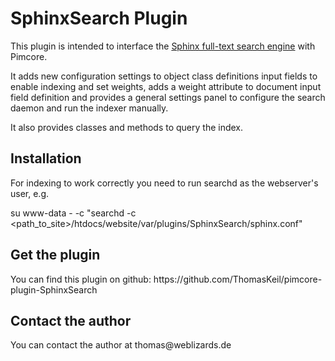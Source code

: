 <h1>SphinxSearch Plugin</h1>
This plugin is intended to interface the <a href="http://sphinxsearch.com/">Sphinx full-text search engine</a>
with Pimcore.

It adds new configuration settings to object class definitions input fields to enable indexing and set weights,
adds a weight attribute to document input field definition and provides a general settings panel to configure
the search daemon and run the indexer manually.

It also provides classes and methods to query the index.

<h2>Installation</h2>
For indexing to work correctly you need to run searchd as the webserver's user, e.g.

 su www-data - -c "searchd -c <path_to_site>/htdocs/website/var/plugins/SphinxSearch/sphinx.conf"

<h2>Get the plugin</h2>
You can find this plugin on github:
https://github.com/ThomasKeil/pimcore-plugin-SphinxSearch

<h2>Contact the author</h2>
You can contact the author at thomas@weblizards.de